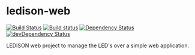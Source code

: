 # ledison-web
[![Build Status](https://travis-ci.org/BorntraegerMarc/ledison-web.svg?branch=master)](https://travis-ci.org/BorntraegerMarc/ledison-web)
[![Build status](https://ci.appveyor.com/api/projects/status/apqwri4e68d1l6cy?svg=true)](https://ci.appveyor.com/project/BorntraegerMarc/ledison-web)
[![Dependency Status](https://david-dm.org/BorntraegerMarc/ledison-web.svg)](https://david-dm.org/BorntraegerMarc/ledison-web)
[![devDependency Status](https://david-dm.org/BorntraegerMarc/ledison-web/dev-status.svg)](https://david-dm.org/BorntraegerMarc/ledison-web#info=devDependencies)

LEDISON web project to manage the LED's over a simple web application.
